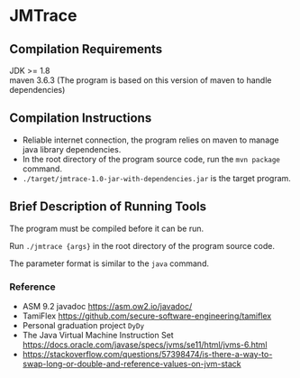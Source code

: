 # JMTrace

## Compilation Requirements
JDK >= 1.8  
maven 3.6.3 (The program is based on this version of maven to handle dependencies)

## Compilation Instructions

- Reliable internet connection, the program relies on maven to manage java library dependencies.
- In the root directory of the program source code, run the `mvn package` command.
- `./target/jmtrace-1.0-jar-with-dependencies.jar` is the target program.

## Brief Description of Running Tools

The program must be compiled before it can be run.

Run `./jmtrace {args}` in the root directory of the program source code. 

The parameter format is similar to the `java` command.  


### Reference

- ASM 9.2 javadoc https://asm.ow2.io/javadoc/
- TamiFlex https://github.com/secure-software-engineering/tamiflex
- Personal graduation project `DyDy`
- The Java Virtual Machine Instruction Set https://docs.oracle.com/javase/specs/jvms/se11/html/jvms-6.html
- https://stackoverflow.com/questions/57398474/is-there-a-way-to-swap-long-or-double-and-reference-values-on-jvm-stack

